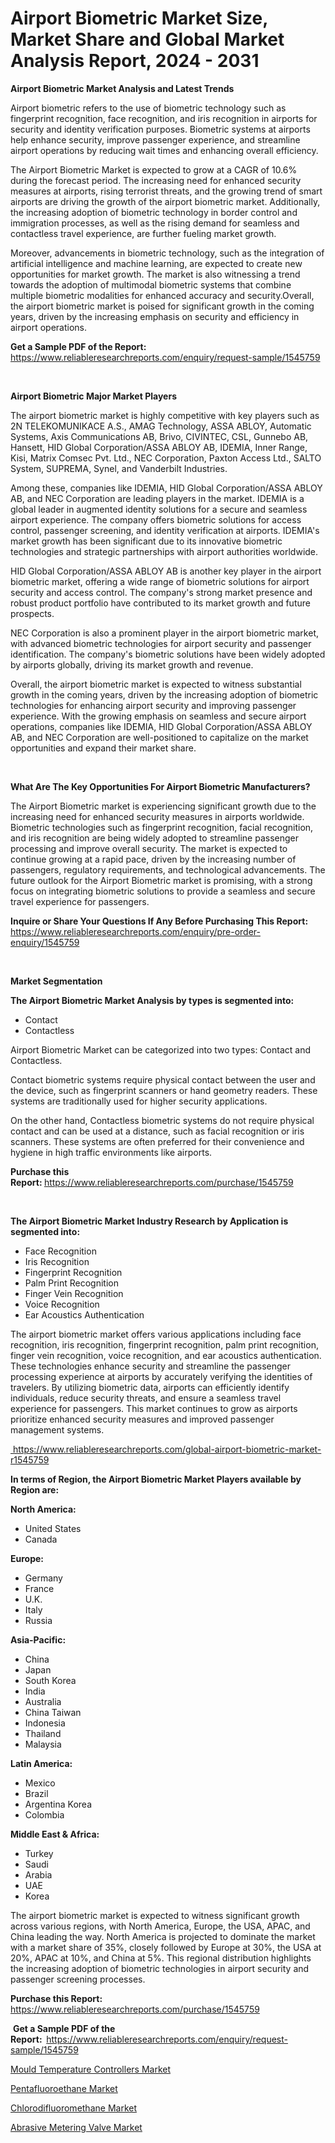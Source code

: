 <p><h1>Airport Biometric Market Size, Market Share and Global Market Analysis Report, 2024 - 2031</h1></p><p><strong>Airport Biometric Market Analysis and Latest Trends</strong></p>
<p><p>Airport biometric refers to the use of biometric technology such as fingerprint recognition, face recognition, and iris recognition in airports for security and identity verification purposes. Biometric systems at airports help enhance security, improve passenger experience, and streamline airport operations by reducing wait times and enhancing overall efficiency.</p><p>The Airport Biometric Market is expected to grow at a CAGR of 10.6% during the forecast period. The increasing need for enhanced security measures at airports, rising terrorist threats, and the growing trend of smart airports are driving the growth of the airport biometric market. Additionally, the increasing adoption of biometric technology in border control and immigration processes, as well as the rising demand for seamless and contactless travel experience, are further fueling market growth.</p><p>Moreover, advancements in biometric technology, such as the integration of artificial intelligence and machine learning, are expected to create new opportunities for market growth. The market is also witnessing a trend towards the adoption of multimodal biometric systems that combine multiple biometric modalities for enhanced accuracy and security.Overall, the airport biometric market is poised for significant growth in the coming years, driven by the increasing emphasis on security and efficiency in airport operations.</p></p>
<p><strong>Get a Sample PDF of the Report:&nbsp;</strong> <a href="https://www.reliableresearchreports.com/enquiry/request-sample/1545759">https://www.reliableresearchreports.com/enquiry/request-sample/1545759</a></p>
<p>&nbsp;</p>
<p><strong>Airport Biometric Major Market Players</strong></p>
<p><p>The airport biometric market is highly competitive with key players such as 2N TELEKOMUNIKACE A.S., AMAG Technology, ASSA ABLOY, Automatic Systems, Axis Communications AB, Brivo, CIVINTEC, CSL, Gunnebo AB, Hansett, HID Global Corporation/ASSA ABLOY AB, IDEMIA, Inner Range, Kisi, Matrix Comsec Pvt. Ltd., NEC Corporation, Paxton Access Ltd., SALTO System, SUPREMA, Synel, and Vanderbilt Industries.</p><p>Among these, companies like IDEMIA, HID Global Corporation/ASSA ABLOY AB, and NEC Corporation are leading players in the market. IDEMIA is a global leader in augmented identity solutions for a secure and seamless airport experience. The company offers biometric solutions for access control, passenger screening, and identity verification at airports. IDEMIA's market growth has been significant due to its innovative biometric technologies and strategic partnerships with airport authorities worldwide.</p><p>HID Global Corporation/ASSA ABLOY AB is another key player in the airport biometric market, offering a wide range of biometric solutions for airport security and access control. The company's strong market presence and robust product portfolio have contributed to its market growth and future prospects.</p><p>NEC Corporation is also a prominent player in the airport biometric market, with advanced biometric technologies for airport security and passenger identification. The company's biometric solutions have been widely adopted by airports globally, driving its market growth and revenue.</p><p>Overall, the airport biometric market is expected to witness substantial growth in the coming years, driven by the increasing adoption of biometric technologies for enhancing airport security and improving passenger experience. With the growing emphasis on seamless and secure airport operations, companies like IDEMIA, HID Global Corporation/ASSA ABLOY AB, and NEC Corporation are well-positioned to capitalize on the market opportunities and expand their market share.</p></p>
<p>&nbsp;</p>
<p><strong>What Are The Key Opportunities For Airport Biometric Manufacturers?</strong></p>
<p><p>The Airport Biometric market is experiencing significant growth due to the increasing need for enhanced security measures in airports worldwide. Biometric technologies such as fingerprint recognition, facial recognition, and iris recognition are being widely adopted to streamline passenger processing and improve overall security. The market is expected to continue growing at a rapid pace, driven by the increasing number of passengers, regulatory requirements, and technological advancements. The future outlook for the Airport Biometric market is promising, with a strong focus on integrating biometric solutions to provide a seamless and secure travel experience for passengers.</p></p>
<p><strong>Inquire or Share Your Questions If Any Before Purchasing This Report:</strong> <a href="https://www.reliableresearchreports.com/enquiry/pre-order-enquiry/1545759">https://www.reliableresearchreports.com/enquiry/pre-order-enquiry/1545759</a></p>
<p>&nbsp;</p>
<p><strong>Market Segmentation</strong></p>
<p><strong>The Airport Biometric Market Analysis by types is segmented into:</strong></p>
<p><ul><li>Contact</li><li>Contactless</li></ul></p>
<p><p>Airport Biometric Market can be categorized into two types: Contact and Contactless. </p><p>Contact biometric systems require physical contact between the user and the device, such as fingerprint scanners or hand geometry readers. These systems are traditionally used for higher security applications.</p><p>On the other hand, Contactless biometric systems do not require physical contact and can be used at a distance, such as facial recognition or iris scanners. These systems are often preferred for their convenience and hygiene in high traffic environments like airports.</p></p>
<p><strong>Purchase this Report:&nbsp;</strong><a href="https://www.reliableresearchreports.com/purchase/1545759">https://www.reliableresearchreports.com/purchase/1545759</a></p>
<p>&nbsp;</p>
<p><strong>The Airport Biometric Market Industry Research by Application is segmented into:</strong></p>
<p><ul><li>Face Recognition</li><li>Iris Recognition</li><li>Fingerprint Recognition</li><li>Palm Print Recognition</li><li>Finger Vein Recognition</li><li>Voice Recognition</li><li>Ear Acoustics Authentication</li></ul></p>
<p><p>The airport biometric market offers various applications including face recognition, iris recognition, fingerprint recognition, palm print recognition, finger vein recognition, voice recognition, and ear acoustics authentication. These technologies enhance security and streamline the passenger processing experience at airports by accurately verifying the identities of travelers. By utilizing biometric data, airports can efficiently identify individuals, reduce security threats, and ensure a seamless travel experience for passengers. This market continues to grow as airports prioritize enhanced security measures and improved passenger management systems.</p></p>
<p><a href="https://www.reliableresearchreports.com/global-airport-biometric-market-r1545759">&nbsp;https://www.reliableresearchreports.com/global-airport-biometric-market-r1545759</a></p>
<p><strong>In terms of Region, the Airport Biometric Market Players available by Region are:</strong></p>
<p>
    <p> <strong> North America: </strong>
        <ul>
            <li>United States</li>
            <li>Canada</li>
        </ul>
        </p> 
    <p> <strong> Europe: </strong>
        <ul>
            <li>Germany</li>
            <li>France</li>
            <li>U.K.</li>
            <li>Italy</li>
            <li>Russia</li>
        </ul>
        </p> 
    <p> <strong> Asia-Pacific: </strong>
        <ul>
            <li>China</li>
            <li>Japan</li>
            <li>South Korea</li>
            <li>India</li>
            <li>Australia</li>
            <li>China Taiwan</li>
            <li>Indonesia</li>
            <li>Thailand</li>
            <li>Malaysia</li>
        </ul>
        </p> 
    <p> <strong> Latin America: </strong>
        <ul>
            <li>Mexico</li>
            <li>Brazil</li>
            <li>Argentina Korea</li>
            <li>Colombia</li>
        </ul>
        </p> 
    <p> <strong> Middle East & Africa: </strong>
        <ul>
            <li>Turkey</li>
            <li>Saudi</li>
            <li>Arabia</li>
            <li>UAE</li>
            <li>Korea</li>
        </ul>
    </p>
    </p>
<p><p>The airport biometric market is expected to witness significant growth across various regions, with North America, Europe, the USA, APAC, and China leading the way. North America is projected to dominate the market with a market share of 35%, closely followed by Europe at 30%, the USA at 20%, APAC at 10%, and China at 5%. This regional distribution highlights the increasing adoption of biometric technologies in airport security and passenger screening processes.</p></p>
<p><strong>Purchase this Report: </strong><a href="https://www.reliableresearchreports.com/purchase/1545759">https://www.reliableresearchreports.com/purchase/1545759</a></p>
<p>&nbsp;<strong>Get a Sample PDF of the Report:&nbsp;&nbsp;</strong><a href="https://www.reliableresearchreports.com/enquiry/request-sample/1545759">https://www.reliableresearchreports.com/enquiry/request-sample/1545759</a></p>
<p><strong></strong></p>
<p><p><a href="https://github.com/kosella/Market-Research-Report-List-2/blob/main/mould-temperature-controllers-market.md">Mould Temperature Controllers Market</a></p><p><a href="https://issuu.com/reportprime-2/docs/pentafluoroethane-market-size-2030.pptx">Pentafluoroethane Market</a></p><p><a href="https://issuu.com/reportprime-2/docs/chlorodifluoromethane-market-size-2030.pptx">Chlorodifluoromethane Market</a></p><p><a href="https://github.com/nathandecarvalho/Market-Research-Report-List-2/blob/main/abrasive-metering-valve-market.md">Abrasive Metering Valve Market</a></p></p>